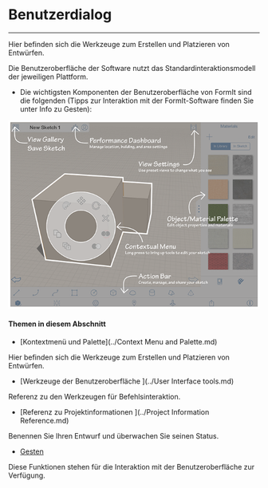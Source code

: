 

# Benutzerdialog

---

Hier befinden sich die Werkzeuge zum Erstellen und Platzieren von Entwürfen.

Die Benutzeroberfläche der Software nutzt das Standardinteraktionsmodell der jeweiligen Plattform.

* Die wichtigsten Komponenten der Benutzeroberfläche von FormIt sind die folgenden (Tipps zur Interaktion mit der FormIt-Software finden Sie unter Info zu Gesten):

![](Images/GUID-CD1BF99B-8D4D-4F82-833C-BF7F8B243BDD-low.png)

#### Themen in diesem Abschnitt

* [Kontextmenü und Palette](../Context Menu and Palette.md)

Hier befinden sich die Werkzeuge zum Erstellen und Platzieren von Entwürfen.

* [Werkzeuge der Benutzeroberfläche ](../User Interface tools.md)

Referenz zu den Werkzeugen für Befehlsinteraktion.

* [Referenz zu Projektinformationen ](../Project Information Reference.md)

Benennen Sie Ihren Entwurf und überwachen Sie seinen Status.

* [ Gesten](../Gestures.md)

Diese Funktionen stehen für die Interaktion mit der Benutzeroberfläche zur Verfügung.

